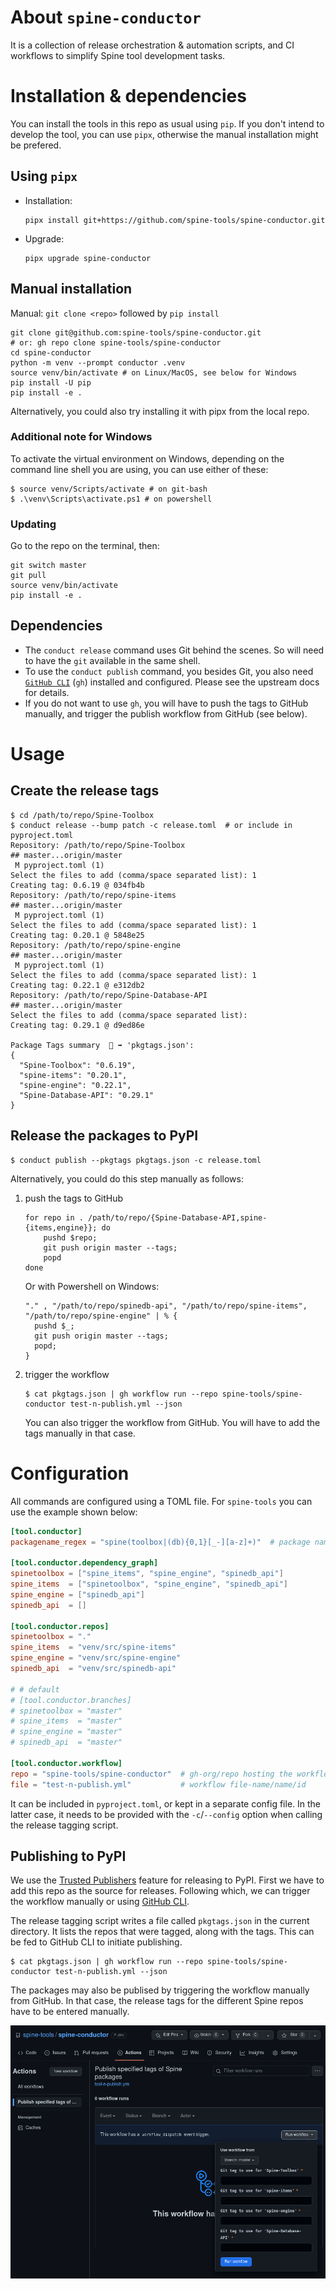 # About `spine-conductor`

It is a collection of release orchestration & automation scripts, and
CI workflows to simplify Spine tool development tasks.

# Installation & dependencies
You can install the tools in this repo as usual using `pip`.  If you
don't intend to develop the tool, you can use `pipx`, otherwise the
manual installation might be prefered.

## Using `pipx`
- Installation:
  ```shell
  pipx install git+https://github.com/spine-tools/spine-conductor.git
  ```
- Upgrade:
  ```shell
  pipx upgrade spine-conductor
  ```

## Manual installation
Manual: `git clone <repo>` followed by `pip install`

```shell
git clone git@github.com:spine-tools/spine-conductor.git
# or: gh repo clone spine-tools/spine-conductor
cd spine-conductor
python -m venv --prompt conductor .venv
source venv/bin/activate # on Linux/MacOS, see below for Windows
pip install -U pip
pip install -e .
```

Alternatively, you could also try installing it with pipx from the
local repo.

### Additional note for Windows
To activate the virtual environment on Windows, depending on the
command line shell you are using, you can use either of these:

```shell
$ source venv/Scripts/activate # on git-bash
$ .\venv\Scripts\activate.ps1 # on powershell
```

### Updating
Go to the repo on the terminal, then:

```shell
git switch master
git pull
source venv/bin/activate
pip install -e .
```

## Dependencies
- The `conduct release` command uses Git behind the scenes.  So will
  need to have the `git` available in the same shell.
- To use the `conduct publish` command, you besides Git, you also need
  [`GitHub CLI`](https://github.com/cli/cli) (`gh`) installed and configured.
  Please see the upstream docs for details.
- If you do not want to use `gh`, you will have to push the tags to
  GitHub manually, and trigger the publish workflow from GitHub (see
  below).

# Usage
## Create the release tags
```shell
$ cd /path/to/repo/Spine-Toolbox
$ conduct release --bump patch -c release.toml  # or include in pyproject.toml
Repository: /path/to/repo/Spine-Toolbox
## master...origin/master
 M pyproject.toml (1)
Select the files to add (comma/space separated list): 1
Creating tag: 0.6.19 @ 034fb4b
Repository: /path/to/repo/spine-items
## master...origin/master
 M pyproject.toml (1)
Select the files to add (comma/space separated list): 1
Creating tag: 0.20.1 @ 5848e25
Repository: /path/to/repo/spine-engine
## master...origin/master
 M pyproject.toml (1)
Select the files to add (comma/space separated list): 1
Creating tag: 0.22.1 @ e312db2
Repository: /path/to/repo/Spine-Database-API
## master...origin/master
Select the files to add (comma/space separated list):
Creating tag: 0.29.1 @ d9ed86e

Package Tags summary  💾 ➡ 'pkgtags.json':
{
  "Spine-Toolbox": "0.6.19",
  "spine-items": "0.20.1",
  "spine-engine": "0.22.1",
  "Spine-Database-API": "0.29.1"
}
```

## Release the packages to PyPI
```shell
$ conduct publish --pkgtags pkgtags.json -c release.toml
```

Alternatively, you could do this step manually as follows:

1. push the tags to GitHub
   ```shell
   for repo in . /path/to/repo/{Spine-Database-API,spine-{items,engine}}; do
       pushd $repo;
       git push origin master --tags;
       popd
   done
   ```
   Or with Powershell on Windows:
   ```shell
   "." , "/path/to/repo/spinedb-api", "/path/to/repo/spine-items", "/path/to/repo/spine-engine" | % {
     pushd $_;
     git push origin master --tags;
     popd;
   }
   ```

2. trigger the workflow
   ```shell
   $ cat pkgtags.json | gh workflow run --repo spine-tools/spine-conductor test-n-publish.yml --json
   ```

   You can also trigger the workflow from GitHub.  You will have to
   add the tags manually in that case.

# Configuration

All commands are configured using a TOML file.  For `spine-tools` you
can use the example shown below:

```toml
[tool.conductor]
packagename_regex = "spine(toolbox|(db){0,1}[_-][a-z]+)"  # package name on PyPI

[tool.conductor.dependency_graph]
spinetoolbox = ["spine_items", "spine_engine", "spinedb_api"]
spine_items  = ["spinetoolbox", "spine_engine", "spinedb_api"]
spine_engine = ["spinedb_api"]
spinedb_api  = []

[tool.conductor.repos]
spinetoolbox = "."
spine_items  = "venv/src/spine-items"
spine_engine = "venv/src/spine-engine"
spinedb_api  = "venv/src/spinedb-api"

# # default
# [tool.conductor.branches]
# spinetoolbox = "master"
# spine_items  = "master"
# spine_engine = "master"
# spinedb_api  = "master"

[tool.conductor.workflow]
repo = "spine-tools/spine-conductor"  # gh-org/repo hosting the workflow
file = "test-n-publish.yml"           # workflow file-name/name/id
```

It can be included in `pyproject.toml`, or kept in a separate config
file.  In the latter case, it needs to be provided with the
`-c`/`--config` option when calling the release tagging script.

## Publishing to PyPI

We use the [Trusted
Publishers](https://docs.pypi.org/trusted-publishers/) feature for
releasing to PyPI.  First we have to add this repo as the source for
releases.  Following which, we can trigger the workflow manually or
using [GitHub CLI](https://cli.github.com/).

The release tagging script writes a file called `pkgtags.json` in the
current directory.  It lists the repos that were tagged, along with
the tags.  This can be fed to GitHub CLI to initiate publishing.
```shell
$ cat pkgtags.json | gh workflow run --repo spine-tools/spine-conductor test-n-publish.yml --json
```

The packages may also be publised by triggering the workflow manually
from GitHub.  In that case, the release tags for the different Spine
repos have to be entered manually.

![Screenshot of the GH UI to do manual dispatch](./gh-workflow-dispatch.png "Manual dispatch menu on GH Actions")
